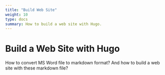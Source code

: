 ```yaml
---
title: "Build Web Site"
weight: 10
type: docs
summary: How to build a web site with Hugo.
---
```


# Build a Web Site with Hugo

How to convert MS Word file to markdown format? And how to build a web site with these markdown file?